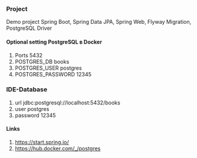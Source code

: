 ### Project  
Demo project Spring Boot, Spring Data JPA, Spring Web, Flyway Migration, PostgreSQL Driver

#### Optional setting PostgreSQL в Docker
1. Ports 5432 
2. POSTGRES_DB books 
3. POSTGRES_USER postgres 
4. POSTGRES_PASSWORD 12345 

### IDE-Database
1. url jdbc:postgresql://localhost:5432/books 
2. user postgres 
3. password 12345 

#### Links
1. https://start.spring.io/ 
2. https://hub.docker.com/_/postgres 